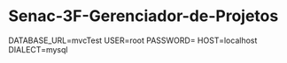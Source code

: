 # Senac-3F-Gerenciador-de-Projetos

DATABASE_URL=mvcTest
USER=root
PASSWORD=
HOST=localhost
DIALECT=mysql
